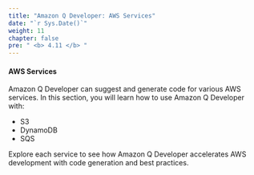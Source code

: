 ```yaml
---
title: "Amazon Q Developer: AWS Services"
date: "`r Sys.Date()`"
weight: 11
chapter: false
pre: " <b> 4.11 </b> "
---
```


#### AWS Services

Amazon Q Developer can suggest and generate code for various AWS services. In this section, you will learn how to use Amazon Q Developer with:

- S3
- DynamoDB
- SQS

Explore each service to see how Amazon Q Developer accelerates AWS development with code generation and best practices.
